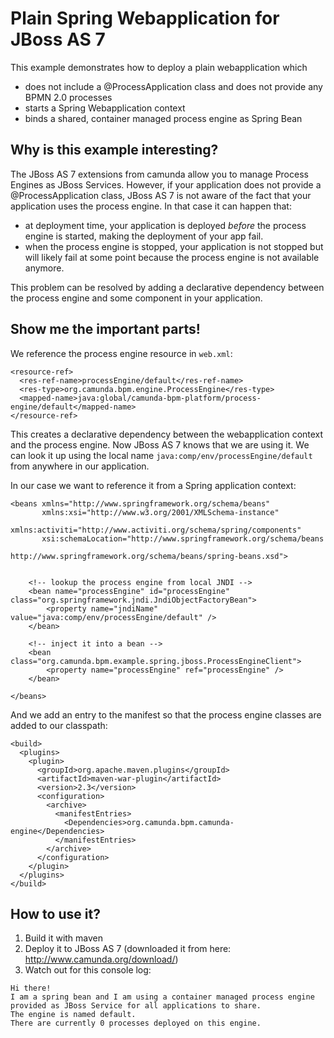 # Plain Spring Webapplication for JBoss AS 7

This example demonstrates how to deploy a plain webapplication which 

  * does not include a @ProcessApplication class and does not provide any BPMN 2.0 processes
  * starts a Spring Webapplication context
  * binds a shared, container managed process engine as Spring Bean

## Why is this example interesting?

The JBoss AS 7 extensions from camunda allow you to manage Process Engines as JBoss Services. However, if your application does not 
provide a @ProcessApplication class, JBoss AS 7 is not aware of the fact that your application uses the process engine. In that case 
it can happen that:

  * at deployment time, your application is deployed *before* the process engine is started, making the deployment of your app fail.
  * when the process engine is stopped, your application is not stopped but will likely fail at some point because the process engine is not available anymore.

This problem can be resolved by adding a declarative dependency between the process engine and some component in your application.

## Show me the important parts!

We reference the process engine resource in `web.xml`:

    <resource-ref>
      <res-ref-name>processEngine/default</res-ref-name>   
      <res-type>org.camunda.bpm.engine.ProcessEngine</res-type>
      <mapped-name>java:global/camunda-bpm-platform/process-engine/default</mapped-name>    
    </resource-ref>

This creates a declarative dependency between the webapplication context and the process engine. Now JBoss AS 7 knows that we are using it.
We can look it up using the local name `java:comp/env/processEngine/default` from anywhere in our application.

In our case we want to reference it from a Spring application context:

    <beans xmlns="http://www.springframework.org/schema/beans"
           xmlns:xsi="http://www.w3.org/2001/XMLSchema-instance"
           xmlns:activiti="http://www.activiti.org/schema/spring/components"
           xsi:schemaLocation="http://www.springframework.org/schema/beans
                               http://www.springframework.org/schema/beans/spring-beans.xsd">
     
     
        <!-- lookup the process engine from local JNDI -->
        <bean name="processEngine" id="processEngine" class="org.springframework.jndi.JndiObjectFactoryBean">
            <property name="jndiName" value="java:comp/env/processEngine/default" />
        </bean>
     
        <!-- inject it into a bean -->
        <bean class="org.camunda.bpm.example.spring.jboss.ProcessEngineClient">
            <property name="processEngine" ref="processEngine" />
        </bean>
     
    </beans>

And we add an entry to the manifest so that the process engine classes are added to our classpath:

    <build>
      <plugins>
        <plugin>
          <groupId>org.apache.maven.plugins</groupId>
          <artifactId>maven-war-plugin</artifactId>
          <version>2.3</version>
          <configuration>
            <archive>
              <manifestEntries>
                <Dependencies>org.camunda.bpm.camunda-engine</Dependencies>
              </manifestEntries>
            </archive>
          </configuration>
        </plugin>
      </plugins>
    </build>

## How to use it?

  1. Build it with maven
  2. Deploy it to JBoss AS 7 (downloaded it from here: http://www.camunda.org/download/)
  3. Watch out for this console log:

    Hi there!
    I am a spring bean and I am using a container managed process engine provided as JBoss Service for all applications to share.
    The engine is named default.
    There are currently 0 processes deployed on this engine.
